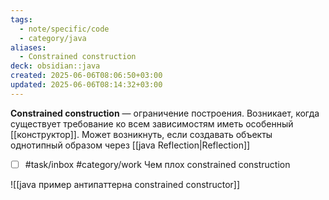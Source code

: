 ```yaml
---
tags:
  - note/specific/code
  - category/java
aliases:
  - Constrained construction
deck: obsidian::java
created: 2025-06-06T08:06:50+03:00
updated: 2025-06-06T08:14:32+03:00
---
```


**Constrained construction**
—
ограничение построения. Возникает, когда существует требование ко всем зависимостям иметь особенный [[конструктор]]. Может возникнуть, если создавать объекты однотипный образом через [[java Reflection|Reflection]]
- [ ] #task/inbox #category/work Чем плох constrained construction

![[java пример антипаттерна constrained constructor]]
